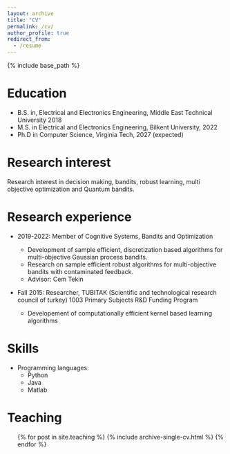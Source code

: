 ```yaml
---
layout: archive
title: "CV"
permalink: /cv/
author_profile: true
redirect_from:
  - /resume
---
```


{% include base_path %}

Education
======
* B.S. in, Electrical and Electronics Engineering,  Middle East Technical University 2018
* M.S. in Electrical and Electronics Engineering, Bilkent University, 2022
* Ph.D in Computer Science, Virginia Tech, 2027 (expected)

Research interest
======
Research interest in decision making, bandits, robust learning, multi objective optimization and Quantum bandits.

Research experience
======
* 2019-2022: Member of Cognitive Systems, Bandits and Optimization
  * Development of sample efficient, discretization based algorithms for multi-objective Gaussian process bandits. 
  * Research on sample efficient robust algorithms for multi-objective bandits with contaminated feedback. 
  * Advisor: Cem Tekin

* Fall 2015: Researcher, TUBITAK (Scientific and technological research council of turkey) 1003 Primary Subjects R&D Funding Program
  * Developement of computationally efficient kernel based learning algorithms
  
Skills
======
* Programming languages:
  * Python
  * Java
  * Matlab

<!-- Publications
======
  <ul>{% for post in site.publications %}
    {% include archive-single-cv.html %}
  {% endfor %}</ul>
  
Talks
======
  <ul>{% for post in site.talks %}
    {% include archive-single-talk-cv.html %}
  {% endfor %}</ul> -->
  
Teaching
======
  <ul>{% for post in site.teaching %}
    {% include archive-single-cv.html %}
  {% endfor %}</ul>
  
<!-- Service and leadership
======
* Currently signed in to 43 different slack teams -->
